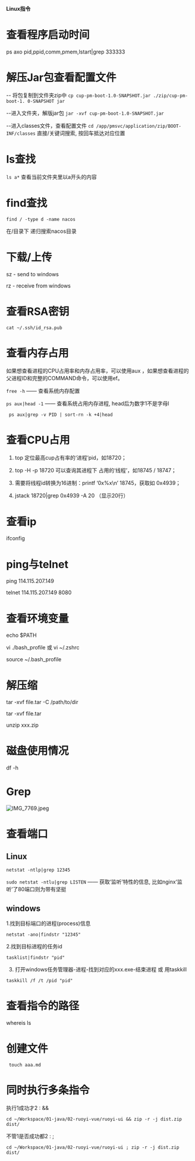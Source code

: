 







**Linux指令**



# **查看程序启动时间**

ps axo pid,ppid,comm,pmem,lstart|grep 333333







# 解压Jar包查看配置文件



-- 将包复制到文件夹zip中
`cp cup-pm-boot-1.0-SNAPSHOT.jar ./zip/cup-pm-boot-1. 0-SNAPSHOT jar`

--进入文件夹，解版jar包
`jar -xvf cup-pm-boot-1.0-SNAPSHOT.jar`

--进入classes文件，查看配置文件
`cd /app/pmsvc/application/zip/BOOT-INF/classes`
直接/关键词搜索, 按回车抵达对应位置

# ls查找

`ls a*` 查看当前文件夹里以a开头的内容

# find查找

`find / -type d -name nacos`

在/目录下 递归搜索nacos目录

# **下载/上传**

sz - send to windows

rz - receive from windows



# 查看RSA密钥

`cat ~/.ssh/id_rsa.pub`

# **查看内存占用**

如果想查看进程的CPU占用率和内存占用率，可以使用aux ，如果想查看进程的父进程ID和完整的COMMAND命令，可以使用ef。

`free -h` —— 查看系统内存配置

`ps aux|head -1` —— 查看系统占用内存进程, head后为数字1不是字母l

` ps aux|grep -v PID | sort-rn -k +4|head`



# 查看CPU占用

1. top 定位最高cup占有率的‘进程’pid，如18720；

1. top -H -p 18720 可以查询其进程下 占用的‘线程’，如18745 / 18747；

1. 需要将线程id转换为16进制：printf ‘0x%x\n’ 18745，获取如 0x4939；

1. jstack 18720|grep 0x4939 -A 20 （显示20行）

# **查看ip**

ifconfig



# ping与telnet

ping 114.115.207.149

telnet 114.115.207.149 8080

# **查看环境变量**

echo $PATH

vi ./bash_profile 或 vi ~/.zshrc

source ~/.bash_profile

# **解压缩**

tar -xvf file.tar -C /path/to/dir

tar -xvf file.tar

unzip xxx.zip



# **磁盘使用情况**

df -h





# **Grep**



![IMG_7769.jpeg](blob:file:///61d86beb-c177-476d-9d1b-508a440f64ed)





# 查看端口

## Linux

`netstat -ntlp|grep 12345`

`sudo netstat -ntlu|grep LISTEN` —— 获取‘监听’特性的信息, 比如nginx‘监听’了80端口则为带有坚挺



## windows

1.找到目标端口的进程(process)信息

`netstat -ano|findstr "12345"`

2.找到目标进程的任务id

`tasklist|findstr "pid"`

3. 打开windows任务管理器-进程-找到对应的xxx.exe-结束进程 或 用taskkill

`taskkill /f /t /pid "pid"`



# 查看指令的路径

whereis ls



# 创建文件

` touch aaa.md`



# 同时执行多条指令

执行1成功才2 : &&

`cd ~/Workspace/01-java/02-ruoyi-vue/ruoyi-ui && zip -r -j dist.zip dist/`

不管1是否成功都2 : ;

`cd ~/Workspace/01-java/02-ruoyi-vue/ruoyi-ui ; zip -r -j dist.zip dist/`